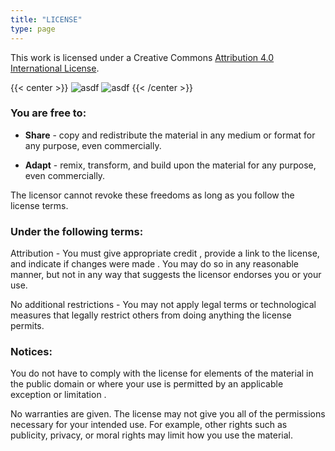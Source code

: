 ```yaml
---
title: "LICENSE"
type: page
---
```


This work is licensed under a Creative Commons [Attribution 4.0 International License](https://creativecommons.org/licenses/by/4.0/).



{{< center >}}
![asdf](https://mirrors.creativecommons.org/presskit/icons/cc.svg?ref=chooser-v1#center)
![asdf](https://mirrors.creativecommons.org/presskit/icons/by.svg?ref=chooser-v1#center)
{{< /center >}}

### You are free to:

* **Share** - copy and redistribute the material in any medium or format for any purpose, even commercially.

* **Adapt** - remix, transform, and build upon the material for any purpose, even commercially.

The licensor cannot revoke these freedoms as long as you follow the license terms.


### Under the following terms:

Attribution - You must give appropriate credit , provide a link to the license, and indicate if changes were made . You may do so in any reasonable manner, but not in any way that suggests the licensor endorses you or your use.

No additional restrictions - You may not apply legal terms or technological measures that legally restrict others from doing anything the license permits.


### Notices:
You do not have to comply with the license for elements of the material in the public domain or where your use is permitted by an applicable exception or limitation .

No warranties are given. The license may not give you all of the permissions necessary for your intended use. For example, other rights such as publicity, privacy, or moral rights may limit how you use the material.